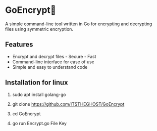 # GoEncrypt👻
A simple command-line tool written in Go for encrypting and decrypting files using symmetric encryption.


## Features

- Encrypt and decrypt files - Secure - Fast
- Command-line interface for ease of use
- Simple and easy to understand code

## Installation for linux 

1.    sudo apt install golang-go 

2.    git clone https://github.com/ITSTHEGHOST/GoEncrypt

3.    cd GoEncrypt

4.    go run Encrypt.go File Key 
